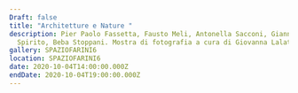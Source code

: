 ```yaml
---
Draft: false
title: "Architetture e Nature "
description: Pier Paolo Fassetta, Fausto Meli, Antonella Sacconi, Gianna
  Spirito, Beba Stoppani. Mostra di fotografia a cura di Giovanna Lalatta.
gallery: SPAZIOFARINI6
location: SPAZIOFARINI6
date: 2020-10-04T14:00:00.000Z
endDate: 2020-10-04T19:00:00.000Z
---
```

